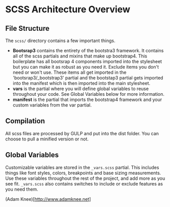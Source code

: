 # SCSS Architecture Overview

## File Structure

The `scss/` directory contains a few important things.

- **Bootsrap3** contains the entirety of the bootstra3 framework. It contains all of the scss partials and mixins that make up bootstrap4. This boilerplate has all bootsrap 4 components imported into the stylesheet but you can make it as robust as you need it. Exclude items you don't need or won't use. These items all get imported in the 'bootsrap3/_bootstrap3' partial and the bootstap3 partial gets imported into the manifest which is then imported into the main stylesheet.
- **vars** is the partial where you will define global variables to reuse throughout your code. See Global Variables below for more information.
- **manifest** is the partial that imports the bootstrap4 framework and your custom variables from the var partial.


## Compilation

All scss files are processed by GULP and put into the dist folder. You can choose to pull a minified version or not.


## Global Variables

Customizable variables are stored in the `_vars.scss` partial. This includes things like font styles, colors, breakpoints and base sizing measurements. Use these variables throughout the rest of the project, and add more as you see fit. `_vars.scss` also contains switches to include or exclude features as you need them.

(Adam Knee)[http://www.adamknee.net]








